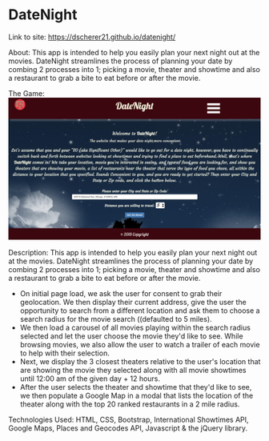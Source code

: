 # DateNight
Link to site: https://dscherer21.github.io/datenight/

About: This app is intended to help you easily plan your next night out at the movies. DateNight streamlines the process of planning your date by combing 2 processes into 1; picking a movie, theater and showtime and also a restaurant to grab a bite to eat before or after the movie.

The Game: ![alt "Image of DateNight App"](/assets/images/app-image.png)

Description: This app is intended to help you easily plan your next night out at the movies. DateNight streamlines the process of planning your date by combing 2 processes into 1; picking a movie, theater and showtime and also a restaurant to grab a bite to eat before or after the movie.

- On initial page load, we ask the user for consent to grab their geolocation. We then display their current address, give the user the opportunity to search from a different location and ask them to choose a search radius for the movie search ((defaulted to 5 miles).
- We then load a carousel of all movies playing within the search radius selected and let the user choose the movie they'd like to see. While browsing movies, we also allow the user to watch a trailer of each movie to help with their selection.
- Next, we display the 3 closest theaters relative to the user's location that are showing the movie they selected along with all movie showtimes until 12:00 am of the given day + 12 hours.
- After the user selects the theater and showtime that they'd like to see, we then populate a Google Map in a modal that lists the location of the theater along with the top 20 ranked restaurants in a 2 mile radius.

Technologies Used: HTML, CSS, Bootstrap, International Showtimes API, Google Maps, Places and Geocodes API, Javascript & the jQuery library.
